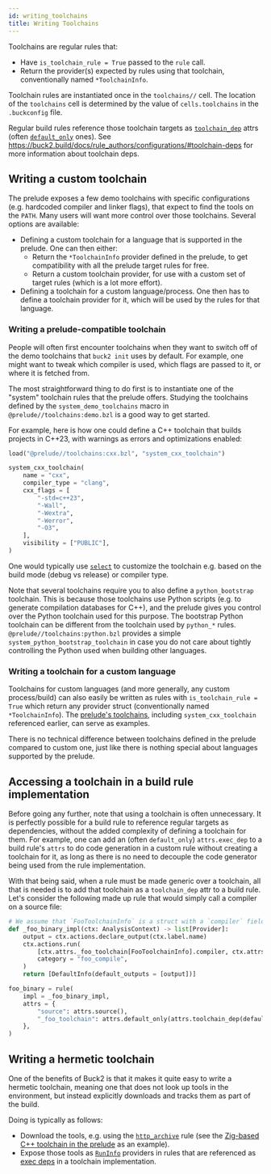 ```yaml
---
id: writing_toolchains
title: Writing Toolchains
---
```


Toolchains are regular rules that:

- Have `is_toolchain_rule = True` passed to the `rule` call.
- Return the provider(s) expected by rules using that toolchain,
  conventionally named `*ToolchainInfo`.

Toolchain rules are instantiated once in the `toolchains//` cell. The
location of the `toolchains` cell is determined by the value of
`cells.toolchains` in the `.buckconfig` file.

Regular build rules reference those toolchain targets as
[`toolchain_dep`](https://buck2.build/docs/api/build/attrs/#toolchain_dep)
attrs (often
[`default_only`](https://buck2.build/docs/api/build/attrs/#default_only)
ones). See
<https://buck2.build/docs/rule_authors/configurations/#toolchain-deps>
for more information about toolchain deps.

## Writing a custom toolchain

The prelude exposes a few demo toolchains with specific configurations
(e.g. hardcoded compiler and linker flags), that expect to find the
tools on the `PATH`. Many users will want more control over those
toolchains. Several options are available:

- Defining a custom toolchain for a language that is supported in the
  prelude. One can then either:
    - Return the `*ToolchainInfo` provider defined in the prelude, to
      get compatibility with all the prelude target rules for free.
    - Return a custom toolchain provider, for use with a custom set of
      target rules (which is a lot more effort).
- Defining a toolchain for a custom language/process. One then has to
  define a toolchain provider for it, which will be used by the rules
  for that language.

### Writing a prelude-compatible toolchain

People will often first encounter toolchains when they want to switch
off of the demo toolchains that `buck2 init` uses by default. For
example, one might want to tweak which compiler is used, which flags are
passed to it, or where it is fetched from.

The most straightforward thing to do first is to instantiate one of the
"system" toolchain rules that the prelude offers. Studying the
toolchains defined by the `system_demo_toolchains` macro in
`@prelude//toolchains:demo.bzl` is a good way to get started.

For example, here is how one could define a C++ toolchain that builds
projects in C++23, with warnings as errors and optimizations enabled:

```python
load("@prelude//toolchains:cxx.bzl", "system_cxx_toolchain")

system_cxx_toolchain(
    name = "cxx",
    compiler_type = "clang",
    cxx_flags = [
        "-std=c++23",
        "-Wall",
        "-Wextra",
        "-Werror",
        "-O3",
    ],
    visibility = ["PUBLIC"],
)
```

One would typically use
[`select`](https://buck2.build/docs/rule_authors/configurations_by_example/)
to customize the toolchain e.g. based on the build mode (debug vs
release) or compiler type.

Note that several toolchains require you to also define a
`python_bootstrap` toolchain. This is because those toolchains use
Python scripts (e.g. to generate compilation databases for C++), and the
prelude gives you control over the Python toolchain used for this
purpose. The bootstrap Python toolchain can be different from the
toolchain used by `python_*` rules. `@prelude//toolchains:python.bzl`
provides a simple `system_python_bootstrap_toolchain` in case you do not
care about tightly controlling the Python used when building other
languages.

### Writing a toolchain for a custom language

Toolchains for custom languages (and more generally, any custom
process/build) can also easily be written as rules with
`is_toolchain_rule = True` which return any provider struct
(conventionally named `*ToolchainInfo`). The [prelude's
toolchains](https://github.com/facebook/buck2/tree/main/prelude/toolchains),
including `system_cxx_toolchain` referenced earlier, can serve as
examples.

There is no technical difference between toolchains defined in the
prelude compared to custom one, just like there is nothing special about
languages supported by the prelude.

## Accessing a toolchain in a build rule implementation

Before going any further, note that using a toolchain is often
unnecessary. It is perfectly possible for a build rule to reference
regular targets as dependencies, without the added complexity of
defining a toolchain for them. For example, one can add an (often
`default_only`) `attrs.exec_dep` to a build rule's `attrs` to do code
generation in a custom rule without creating a toolchain for it, as long
as there is no need to decouple the code generator being used from the
rule implementation.

With that being said, when a rule must be made generic over a toolchain,
all that is needed is to add that toolchain as a `toolchain_dep` attr to
a build rule. Let's consider the following made up rule that would
simply call a compiler on a source file:

```python
# We assume that `FooToolchainInfo` is a struct with a `compiler` field.
def _foo_binary_impl(ctx: AnalysisContext) -> list[Provider]:
    output = ctx.actions.declare_output(ctx.label.name)
    ctx.actions.run(
        [ctx.attrs._foo_toolchain[FooToolchainInfo].compiler, ctx.attrs.source, "-o", output.as_output()],
        category = "foo_compile",
    )
    return [DefaultInfo(default_outputs = [output])]

foo_binary = rule(
    impl = _foo_binary_impl,
    attrs = {
        "source": attrs.source(),
        "_foo_toolchain": attrs.default_only(attrs.toolchain_dep(default = "toolchains//:foo", providers = [FooToolchainInfo])),
    },
)
```

## Writing a hermetic toolchain

One of the benefits of Buck2 is that it makes it quite easy to write a
hermetic toolchain, meaning one that does not look up tools in the
environment, but instead explicitly downloads and tracks them as part of
the build.

Doing is typically as follows:

- Download the tools, e.g. using the
  [`http_archive`](https://buck2.build/docs/prelude/globals/#http_archive)
  rule (see the [Zig-based C++ toolchain in the
  prelude](https://github.com/facebook/buck2/tree/main/prelude/toolchains/cxx/zig)
  as an example).
- Expose those tools as
  [`RunInfo`](https://buck2.build/docs/api/build/RunInfo/) providers in
  rules that are referenced as [exec
  deps](https://buck2.build/docs/rule_authors/configurations_by_example/#exec-deps)
  in a toolchain implementation.
